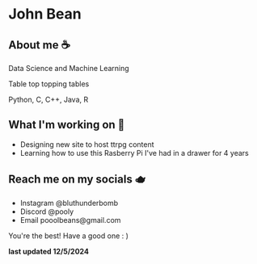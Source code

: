
<h1>John Bean</h1>

<h2>About me ☕</h2>
<p>Data Science and Machine Learning</p>
<p>Table top topping tables</p>
<p>Python, C, C++, Java, R</p>

<h2>What I'm working on 🍵</h2>
<ul>
  <li>Designing new site to host ttrpg content</li>
  <li>Learning how to use this Rasberry Pi I've had in a drawer for 4 years</li>
</ul>

<h2>Reach me on my socials 🫖</h2>
<ul>
  <li>Instagram @bluthunderbomb</li>
  <li>Discord @pooly</li>
  <li>Email pooolbeans@gmail.com</li>
</ul>

<p>You're the best! Have a good one : )</p>
<p><strong>last updated 12/5/2024</strong></p>

